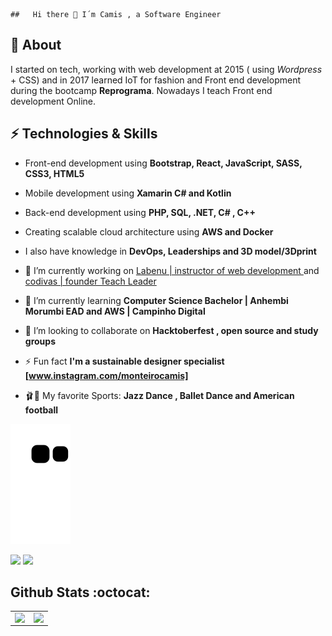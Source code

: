     
    ##   Hi there 👋 I´m Camis , a Software Engineer




## 🖖 About
I started on tech, working with web development at 2015 ( using *Wordpress* + CSS) and in 2017 learned IoT for fashion and Front end development during the bootcamp **Reprograma**. Nowadays I teach Front end development Online.

## ⚡ Technologies & Skills
- Front-end development using **Bootstrap, React, JavaScript, SASS, CSS3, HTML5**
- Mobile development using **Xamarin C# and Kotlin**
- Back-end development using **PHP, SQL, .NET, C# , C++**
- Creating scalable cloud architecture using **AWS and Docker**
- I also have knowledge in **DevOps, Leaderships and 3D model/3Dprint**

- 🔭 I’m currently working on [ Labenu | instructor of web development ](https://www.labenu.com.br/) and [ codivas | founder Teach Leader ](https://www.codivas.com.br/)

- 🌱 I’m currently learning **Computer Science Bachelor | Anhembi Morumbi EAD and AWS | Campinho Digital**

- 👯 I’m looking to collaborate on **Hacktoberfest , open source and study groups**

- ⚡ Fun fact **I'm a sustainable designer specialist [www.instagram.com/monteirocamis]**

- 🩰🏈 My favorite Sports: **Jazz Dance , Ballet Dance and American football**

 ![Snake animation](https://github.com/monteirocamis/monteirocamis/blob/output/github-contribution-grid-snake.svg)
 
  
<p align="center">

  <a href="https://www.linkedin.com/in/camismchaves/"><img src="https://img.shields.io/badge/-monteirocamis-purple?style=flat&logo=Linkedin&logoColor=white" /></a>
  <a href="mailto:devcamismonteiro@gmail.com"><img src="https://img.shields.io/badge/-devcamismonteiro@gmail.com-c14438?style=flat&logo=Gmail&logoColor=white" /></a>
</p>

## Github Stats :octocat:
<center>
<table>
  <tr>
    <td><img align="left" padding-right="10px" src=https://github-readme-stats.vercel.app/api?username=monteirocamis&show_icons=true ></td>
    <td><img align="left" padding-right="10px" src=https://github-readme-stats.vercel.app/api/top-langs/?username=monteirocamis&show_icons=true&layout=compact></td>
  </tr>  
</table>
</center>
